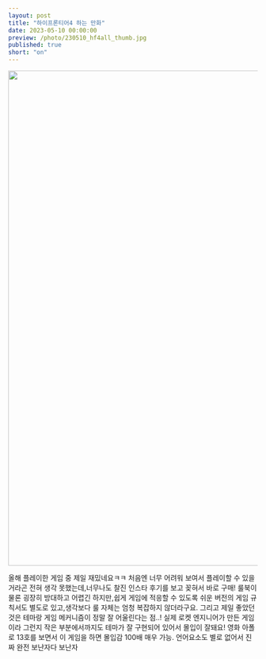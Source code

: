 ```yaml
---
layout: post
title: "하이프론티어4 하는 만화"
date: 2023-05-10 00:00:00
preview: /photo/230510_hf4all_thumb.jpg
published: true
short: "on"
---
```


<img src="/photo/230510_hf4all.jpg" width="1000">


올해 플레이한 게임 중 제일 재밌네요ㅋㅋ 
처음엔 너무 어려워 보여서 플레이할 수 있을거라곤 전혀 생각 못했는데,너무나도 찰진 인스타 후기를 보고 꽂혀서 바로 구매!
룰북이 물론 굉장히 방대하고 어렵긴 하지만,쉽게 게임에 적응할 수 있도록 쉬운 버전의 게임 규칙서도 별도로 있고,생각보다 룰 자체는 엄청 복잡하지 않더라구요.
그리고 제일 좋았던 것은 테마랑 게임 메커니즘이 정말 잘 어울린다는 점..!
실제 로켓 엔지니어가 만든 게임이라 그런지 작은 부분에서까지도 테마가 잘 구현되어 있어서 몰입이 잘돼요!
영화 아폴로 13호를 보면서 이 게임을 하면 몰입감 100배 매우 가능. 
언어요소도 별로 없어서 진짜 완전 보난자다 보난자
